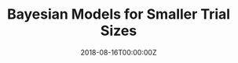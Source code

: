 ---
title: 'Bayesian Models for Smaller Trial Sizes'
authors:
- Daniel Lee
date: '2018-08-16T00:00:00Z'

# Schedule page publish date (NOT proceeding's date).
publishDate: '20001-01-01T00:00:00Z'

# proceeding type.
# Legend: 0 = Uncategorized; 1 = Talk, 2 = Keynote, 3 = Workshop
# To add more update publications_types.toml and en.yaml
proceeding_types: ['1']

# proceeding name and optional abbreviated proceeding name.
proceeding: Presented at 2018 Conference
proceeding_short: Presented at 2018 Conference

abstract: 

tags:
- Generable
featured: false

links:
url_slides: 'https://github.com/rinpharma/2018_presentations/blob/master/talks_folder/2018-Lee-Bayesian_models_for_smaller_trial_sizes.pdf'
url_video: ''

---